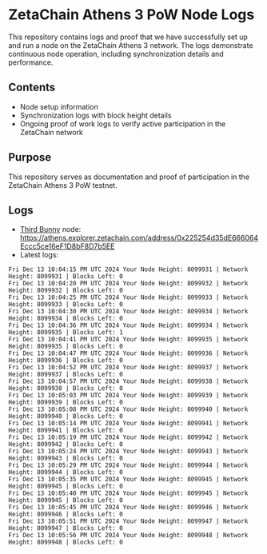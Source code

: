 # ZetaChain Athens 3 PoW Node Logs
This repository contains logs and proof that we have successfully set up and run a node on the ZetaChain Athens 3 network. The logs demonstrate continuous node operation, including synchronization details and performance.

## Contents
- Node setup information
- Synchronization logs with block height details
- Ongoing proof of work logs to verify active participation in the ZetaChain network

## Purpose
This repository serves as documentation and proof of participation in the ZetaChain Athens 3 PoW testnet.

## Logs

- [Third Bunny](https://thirdbunny.xyz/) node: https://athens.explorer.zetachain.com/address/0x225254d35dE666064Eccc5ce16eF1D8bF8D7b5EE
- Latest logs:
```
Fri Dec 13 10:04:15 PM UTC 2024 Your Node Height: 8099931 | Network Height: 8099931 | Blocks Left: 0
Fri Dec 13 10:04:20 PM UTC 2024 Your Node Height: 8099932 | Network Height: 8099932 | Blocks Left: 0
Fri Dec 13 10:04:25 PM UTC 2024 Your Node Height: 8099933 | Network Height: 8099933 | Blocks Left: 0
Fri Dec 13 10:04:30 PM UTC 2024 Your Node Height: 8099934 | Network Height: 8099934 | Blocks Left: 0
Fri Dec 13 10:04:36 PM UTC 2024 Your Node Height: 8099934 | Network Height: 8099935 | Blocks Left: 1
Fri Dec 13 10:04:41 PM UTC 2024 Your Node Height: 8099935 | Network Height: 8099935 | Blocks Left: 0
Fri Dec 13 10:04:47 PM UTC 2024 Your Node Height: 8099936 | Network Height: 8099936 | Blocks Left: 0
Fri Dec 13 10:04:52 PM UTC 2024 Your Node Height: 8099937 | Network Height: 8099937 | Blocks Left: 0
Fri Dec 13 10:04:57 PM UTC 2024 Your Node Height: 8099938 | Network Height: 8099938 | Blocks Left: 0
Fri Dec 13 10:05:03 PM UTC 2024 Your Node Height: 8099939 | Network Height: 8099939 | Blocks Left: 0
Fri Dec 13 10:05:08 PM UTC 2024 Your Node Height: 8099940 | Network Height: 8099940 | Blocks Left: 0
Fri Dec 13 10:05:14 PM UTC 2024 Your Node Height: 8099941 | Network Height: 8099941 | Blocks Left: 0
Fri Dec 13 10:05:19 PM UTC 2024 Your Node Height: 8099942 | Network Height: 8099942 | Blocks Left: 0
Fri Dec 13 10:05:24 PM UTC 2024 Your Node Height: 8099943 | Network Height: 8099943 | Blocks Left: 0
Fri Dec 13 10:05:29 PM UTC 2024 Your Node Height: 8099944 | Network Height: 8099944 | Blocks Left: 0
Fri Dec 13 10:05:35 PM UTC 2024 Your Node Height: 8099945 | Network Height: 8099945 | Blocks Left: 0
Fri Dec 13 10:05:40 PM UTC 2024 Your Node Height: 8099945 | Network Height: 8099945 | Blocks Left: 0
Fri Dec 13 10:05:45 PM UTC 2024 Your Node Height: 8099946 | Network Height: 8099946 | Blocks Left: 0
Fri Dec 13 10:05:51 PM UTC 2024 Your Node Height: 8099947 | Network Height: 8099947 | Blocks Left: 0
Fri Dec 13 10:05:56 PM UTC 2024 Your Node Height: 8099948 | Network Height: 8099948 | Blocks Left: 0
```
